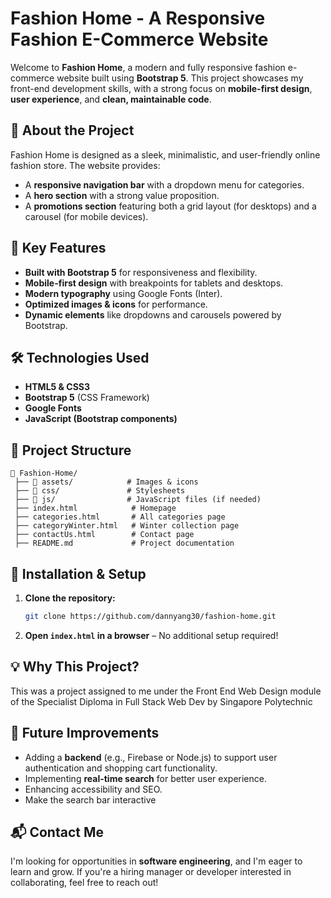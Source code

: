 # Fashion Home - A Responsive Fashion E-Commerce Website

Welcome to **Fashion Home**, a modern and fully responsive fashion e-commerce website built using **Bootstrap 5**. This project showcases my front-end development skills, with a strong focus on **mobile-first design**, **user experience**, and **clean, maintainable code**.

## 🚀 About the Project
Fashion Home is designed as a sleek, minimalistic, and user-friendly online fashion store. The website provides:
- A **responsive navigation bar** with a dropdown menu for categories.
- A **hero section** with a strong value proposition.
- A **promotions section** featuring both a grid layout (for desktops) and a carousel (for mobile devices).

## 📌 Key Features
- **Built with Bootstrap 5** for responsiveness and flexibility.
- **Mobile-first design** with breakpoints for tablets and desktops.
- **Modern typography** using Google Fonts (Inter).
- **Optimized images & icons** for performance.
- **Dynamic elements** like dropdowns and carousels powered by Bootstrap.

## 🛠️ Technologies Used
- **HTML5 & CSS3**
- **Bootstrap 5** (CSS Framework)
- **Google Fonts**
- **JavaScript (Bootstrap components)**

## 📂 Project Structure
```
📂 Fashion-Home/
 ├── 📂 assets/            # Images & icons
 ├── 📂 css/               # Stylesheets
 ├── 📂 js/                # JavaScript files (if needed)
 ├── index.html            # Homepage
 ├── categories.html       # All categories page
 ├── categoryWinter.html   # Winter collection page
 ├── contactUs.html        # Contact page
 ├── README.md             # Project documentation
```

## 📜 Installation & Setup
1. **Clone the repository:**
   ```bash
   git clone https://github.com/dannyang30/fashion-home.git
   ```
2. **Open `index.html` in a browser** – No additional setup required!

## 💡 Why This Project?
This was a project assigned to me under the Front End Web Design module of the Specialist Diploma in Full Stack Web Dev by Singapore Polytechnic

## 🚀 Future Improvements
- Adding a **backend** (e.g., Firebase or Node.js) to support user authentication and shopping cart functionality.
- Implementing **real-time search** for better user experience.
- Enhancing accessibility and SEO.
- Make the search bar interactive

## 📬 Contact Me
I'm looking for opportunities in **software engineering**, and I'm eager to learn and grow. If you're a hiring manager or developer interested in collaborating, feel free to reach out!



